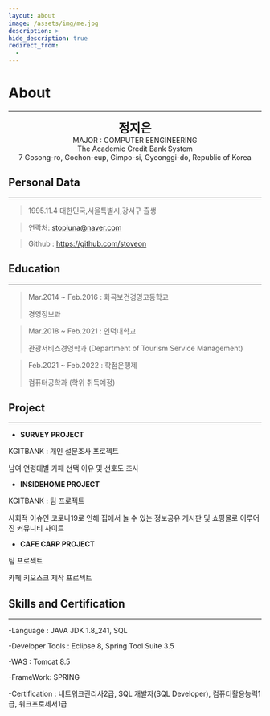 ```yaml
---
layout: about
image: /assets/img/me.jpg
description: >
hide_description: true
redirect_from:
  -
---
```



# About

<!--author-->

* * *
<center>
<span style=
"font-size:170%;
font-weight:bold">
정지은
</span>
</center>

<center>MAJOR : COMPUTER EENGINEERING</center>

<center>The Academic Credit Bank System</center>

<center>7 Gosong-ro, Gochon-eup, Gimpo-si, Gyeonggi-do, Republic of Korea</center>

## Personal Data
---
> 1995.11.4 대한민국,서울특별시,강서구 출생

> 연락처: stopluna@naver.com

> Github : <a href="https://github.com/stoveon">https://github.com/stoveon</a>


## Education
---
> Mar.2014 ~ Feb.2016 : 화곡보건경영고등학교
>
> 경영정보과

> Mar.2018 ~ Feb.2021 : 인덕대학교
>
> 관광서비스경영학과 (Department of Tourism Service Management)

> Feb.2021 ~ Feb.2022 : 학점은행제
>
> 컴퓨터공학과 (학위 취득예정)

## Project
---

* **SURVEY PROJECT**

KGITBANK : 개인 설문조사 프로젝트

남여 연령대별 카페 선택 이유 및 선호도 조사

* **INSIDEHOME PROJECT**

KGITBANK : 팀 프로젝트

사회적 이슈인 코로나19로 인해 집에서 놀 수 있는 정보공유 게시판 및 쇼핑몰로 이루어진 커뮤니티 사이트 

* **CAFE CARP PROJECT**

팀 프로젝트

카페 키오스크 제작 프로젝트

## Skills and Certification
---
-Language : JAVA JDK 1.8_241, SQL

-Developer Tools : Eclipse 8, Spring Tool Suite 3.5

-WAS : Tomcat 8.5

-FrameWork: SPRING

-Certification : 네트워크관리사2급, SQL 개발자(SQL Developer), 컴퓨터활용능력1급, 워크프로세서1급


